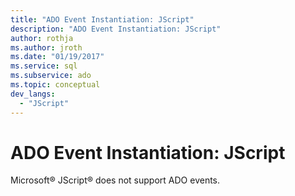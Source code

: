 ```yaml
---
title: "ADO Event Instantiation: JScript"
description: "ADO Event Instantiation: JScript"
author: rothja
ms.author: jroth
ms.date: "01/19/2017"
ms.service: sql
ms.subservice: ado
ms.topic: conceptual
dev_langs:
  - "JScript"
---
```

# ADO Event Instantiation: JScript
Microsoft® JScript® does not support ADO events.
